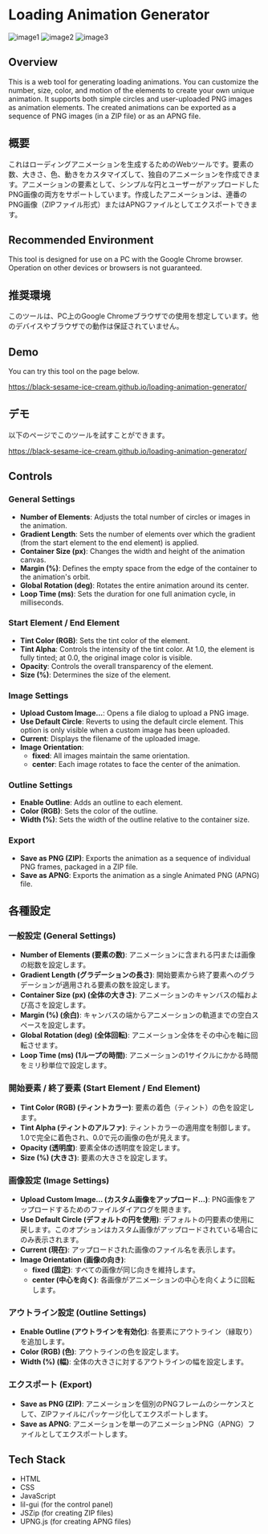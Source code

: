 # Loading Animation Generator

![image1](images/loading_animation_1.png)
![image2](images/loading_animation_2.png)
![image3](images/loading_animation_3.png)

## Overview
This is a web tool for generating loading animations. You can customize the number, size, color, and motion of the elements to create your own unique animation. It supports both simple circles and user-uploaded PNG images as animation elements. The created animations can be exported as a sequence of PNG images (in a ZIP file) or as an APNG file.

## 概要
これはローディングアニメーションを生成するためのWebツールです。要素の数、大きさ、色、動きをカスタマイズして、独自のアニメーションを作成できます。アニメーションの要素として、シンプルな円とユーザーがアップロードしたPNG画像の両方をサポートしています。作成したアニメーションは、連番のPNG画像（ZIPファイル形式）またはAPNGファイルとしてエクスポートできます。

## Recommended Environment
This tool is designed for use on a PC with the Google Chrome browser. Operation on other devices or browsers is not guaranteed.

## 推奨環境
このツールは、PC上のGoogle Chromeブラウザでの使用を想定しています。他のデバイスやブラウザでの動作は保証されていません。

## Demo
You can try this tool on the page below.

https://black-sesame-ice-cream.github.io/loading-animation-generator/

## デモ
以下のページでこのツールを試すことができます。

https://black-sesame-ice-cream.github.io/loading-animation-generator/

## Controls
### General Settings
- **Number of Elements**: Adjusts the total number of circles or images in the animation.
- **Gradient Length**: Sets the number of elements over which the gradient (from the start element to the end element) is applied.
- **Container Size (px)**: Changes the width and height of the animation canvas.
- **Margin (%)**: Defines the empty space from the edge of the container to the animation's orbit.
- **Global Rotation (deg)**: Rotates the entire animation around its center.
- **Loop Time (ms)**: Sets the duration for one full animation cycle, in milliseconds.

### Start Element / End Element
- **Tint Color (RGB)**: Sets the tint color of the element.
- **Tint Alpha**: Controls the intensity of the tint color. At 1.0, the element is fully tinted; at 0.0, the original image color is visible.
- **Opacity**: Controls the overall transparency of the element.
- **Size (%)**: Determines the size of the element.

### Image Settings
- **Upload Custom Image...**: Opens a file dialog to upload a PNG image.
- **Use Default Circle**: Reverts to using the default circle element. This option is only visible when a custom image has been uploaded.
- **Current**: Displays the filename of the uploaded image.
- **Image Orientation**:
    - **fixed**: All images maintain the same orientation.
    - **center**: Each image rotates to face the center of the animation.

### Outline Settings
- **Enable Outline**: Adds an outline to each element.
- **Color (RGB)**: Sets the color of the outline.
- **Width (%)**: Sets the width of the outline relative to the container size.

### Export
- **Save as PNG (ZIP)**: Exports the animation as a sequence of individual PNG frames, packaged in a ZIP file.
- **Save as APNG**: Exports the animation as a single Animated PNG (APNG) file.

## 各種設定

### 一般設定 (General Settings)
- **Number of Elements (要素の数)**: アニメーションに含まれる円または画像の総数を設定します。
- **Gradient Length (グラデーションの長さ)**: 開始要素から終了要素へのグラデーションが適用される要素の数を設定します。
- **Container Size (px) (全体の大きさ)**: アニメーションのキャンバスの幅および高さを設定します。
- **Margin (%) (余白)**: キャンバスの端からアニメーションの軌道までの空白スペースを設定します。
- **Global Rotation (deg) (全体回転)**: アニメーション全体をその中心を軸に回転させます。
- **Loop Time (ms) (1ループの時間)**: アニメーションの1サイクルにかかる時間をミリ秒単位で設定します。

### 開始要素 / 終了要素 (Start Element / End Element)
- **Tint Color (RGB) (ティントカラー)**: 要素の着色（ティント）の色を設定します。
- **Tint Alpha (ティントのアルファ)**: ティントカラーの適用度を制御します。1.0で完全に着色され、0.0で元の画像の色が見えます。
- **Opacity (透明度)**: 要素全体の透明度を設定します。
- **Size (%) (大きさ)**: 要素の大きさを設定します。

### 画像設定 (Image Settings)
- **Upload Custom Image... (カスタム画像をアップロード...)**: PNG画像をアップロードするためのファイルダイアログを開きます。
- **Use Default Circle (デフォルトの円を使用)**: デフォルトの円要素の使用に戻します。このオプションはカスタム画像がアップロードされている場合にのみ表示されます。
- **Current (現在)**: アップロードされた画像のファイル名を表示します。
- **Image Orientation (画像の向き)**:
    - **fixed (固定)**: すべての画像が同じ向きを維持します。
    - **center (中心を向く)**: 各画像がアニメーションの中心を向くように回転します。

### アウトライン設定 (Outline Settings)
- **Enable Outline (アウトラインを有効化)**: 各要素にアウトライン（縁取り）を追加します。
- **Color (RGB) (色)**: アウトラインの色を設定します。
- **Width (%) (幅)**: 全体の大きさに対するアウトラインの幅を設定します。

### エクスポート (Export)
- **Save as PNG (ZIP)**: アニメーションを個別のPNGフレームのシーケンスとして、ZIPファイルにパッケージ化してエクスポートします。
- **Save as APNG**: アニメーションを単一のアニメーションPNG（APNG）ファイルとしてエクスポートします。

## Tech Stack
- HTML
- CSS
- JavaScript
- lil-gui (for the control panel)
- JSZip (for creating ZIP files)
- UPNG.js (for creating APNG files)
